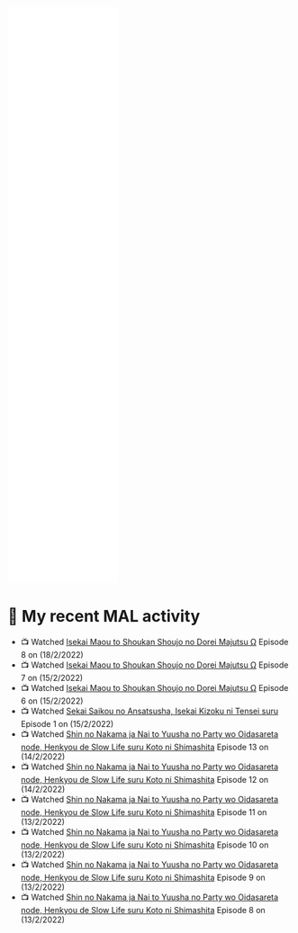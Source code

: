 ![Metrics](https://github.com/noxan-dev/noxan-dev/blob/main/github-metrics.svg)

# 🌸 My recent MAL activity

<!-- MAL_ACTIVITY:start -->

- 📺 Watched [Isekai Maou to Shoukan Shoujo no Dorei Majutsu Ω](https://myanimelist.net/anime/41623) Episode 8 on (18/2/2022)
- 📺 Watched [Isekai Maou to Shoukan Shoujo no Dorei Majutsu Ω](https://myanimelist.net/anime/41623) Episode 7 on (15/2/2022)
- 📺 Watched [Isekai Maou to Shoukan Shoujo no Dorei Majutsu Ω](https://myanimelist.net/anime/41623) Episode 6 on (15/2/2022)
- 📺 Watched [Sekai Saikou no Ansatsusha, Isekai Kizoku ni Tensei suru](https://myanimelist.net/anime/47790) Episode 1 on (15/2/2022)
- 📺 Watched [Shin no Nakama ja Nai to Yuusha no Party wo Oidasareta node, Henkyou de Slow Life suru Koto ni Shimashita](https://myanimelist.net/anime/44037) Episode 13 on (14/2/2022)
- 📺 Watched [Shin no Nakama ja Nai to Yuusha no Party wo Oidasareta node, Henkyou de Slow Life suru Koto ni Shimashita](https://myanimelist.net/anime/44037) Episode 12 on (14/2/2022)
- 📺 Watched [Shin no Nakama ja Nai to Yuusha no Party wo Oidasareta node, Henkyou de Slow Life suru Koto ni Shimashita](https://myanimelist.net/anime/44037) Episode 11 on (13/2/2022)
- 📺 Watched [Shin no Nakama ja Nai to Yuusha no Party wo Oidasareta node, Henkyou de Slow Life suru Koto ni Shimashita](https://myanimelist.net/anime/44037) Episode 10 on (13/2/2022)
- 📺 Watched [Shin no Nakama ja Nai to Yuusha no Party wo Oidasareta node, Henkyou de Slow Life suru Koto ni Shimashita](https://myanimelist.net/anime/44037) Episode 9 on (13/2/2022)
- 📺 Watched [Shin no Nakama ja Nai to Yuusha no Party wo Oidasareta node, Henkyou de Slow Life suru Koto ni Shimashita](https://myanimelist.net/anime/44037) Episode 8 on (13/2/2022)

<!-- MAL_ACTIVITY:end -->
